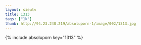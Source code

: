 ```yaml
--- 
layout: sieutv
title: 1313
tags: ["1k"]
thumb: http://94.23.248.219/absoluporn-1/image/002/1313.jpg
---
```

{% include absoluporn key="1313" %} 
